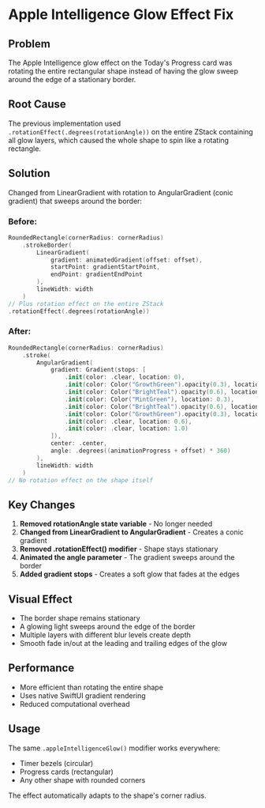 # Apple Intelligence Glow Effect Fix

## Problem
The Apple Intelligence glow effect on the Today's Progress card was rotating the entire rectangular shape instead of having the glow sweep around the edge of a stationary border.

## Root Cause
The previous implementation used `.rotationEffect(.degrees(rotationAngle))` on the entire ZStack containing all glow layers, which caused the whole shape to spin like a rotating rectangle.

## Solution
Changed from LinearGradient with rotation to AngularGradient (conic gradient) that sweeps around the border:

### Before:
```swift
RoundedRectangle(cornerRadius: cornerRadius)
    .strokeBorder(
        LinearGradient(
            gradient: animatedGradient(offset: offset),
            startPoint: gradientStartPoint,
            endPoint: gradientEndPoint
        ),
        lineWidth: width
    )
// Plus rotation effect on the entire ZStack
.rotationEffect(.degrees(rotationAngle))
```

### After:
```swift
RoundedRectangle(cornerRadius: cornerRadius)
    .stroke(
        AngularGradient(
            gradient: Gradient(stops: [
                .init(color: .clear, location: 0),
                .init(color: Color("GrowthGreen").opacity(0.3), location: 0.1),
                .init(color: Color("BrightTeal").opacity(0.6), location: 0.2),
                .init(color: Color("MintGreen"), location: 0.3),
                .init(color: Color("BrightTeal").opacity(0.6), location: 0.4),
                .init(color: Color("GrowthGreen").opacity(0.3), location: 0.5),
                .init(color: .clear, location: 0.6),
                .init(color: .clear, location: 1.0)
            ]),
            center: .center,
            angle: .degrees((animationProgress + offset) * 360)
        ),
        lineWidth: width
    )
// No rotation effect on the shape itself
```

## Key Changes

1. **Removed rotationAngle state variable** - No longer needed
2. **Changed from LinearGradient to AngularGradient** - Creates a conic gradient
3. **Removed .rotationEffect() modifier** - Shape stays stationary
4. **Animated the angle parameter** - The gradient sweeps around the border
5. **Added gradient stops** - Creates a soft glow that fades at the edges

## Visual Effect
- The border shape remains stationary
- A glowing light sweeps around the edge of the border
- Multiple layers with different blur levels create depth
- Smooth fade in/out at the leading and trailing edges of the glow

## Performance
- More efficient than rotating the entire shape
- Uses native SwiftUI gradient rendering
- Reduced computational overhead

## Usage
The same `.appleIntelligenceGlow()` modifier works everywhere:
- Timer bezels (circular)
- Progress cards (rectangular)
- Any other shape with rounded corners

The effect automatically adapts to the shape's corner radius.